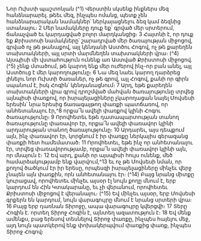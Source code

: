 
Նոր Ուխտի պաշտոնյան
(^1) Վերստին սկսենք ինքներս մեզ հանձնարարել. թեեւ մեզ, ինչպես ոմանց, պետք չեն հանձնարարական նամակներ՝
ներկայացնելու ձեզ կամ ձեզնից ստանալու։ 2 Մեր նամակները դուք եք՝ գրված մեր սրտերում, ճանաչված եւ կարդացված
բոլոր մարդկանցից։ 3 Հայտնի է, որ դուք եք Քրիստոսի նամակները՝ շարադրված մեր ծառայության միջոցով, գրված ոչ
թե թանաքով, այլ կենդանի Աստծու Հոգով, ոչ թե քարեղեն տախտակների, այլ սրտի մարմնեղեն տախտակների վրա։
(^4) Այսպիսի մի վստահություն ունենք առ Աստված Քրիստոսի միջոցով. (^5) չենք մտածում, թե կարող ենք մեր ուժերով
ինչ-որ բան անել, այլ Աստծուց է մեր կարողությունը։ 6 Նա մեզ նաեւ կարող դարձրեց լինելու նոր Ուխտի ծառաներ, ոչ
թե գրով, այլ Հոգով, քանի որ գիրն սպանում է, իսկ Հոգին՝ կենդանացնում։ 7 Արդ, եթե քարեղեն տախտակների վրա
գրով դրոշմված մահվան ծառայությունը տրվեց այնպիսի փառքով, որ իսրայելացիները չկարողացան նայել Մովսեսի
երեսին՝ նրա երեսից ճառագայթող փառքի պատճառով, որ անհետանալու էր,^8 որքա՜ն ավելի փառքով կլինի Հոգու
ծառայությունը։ 9 Որովհետեւ եթե դատապարտության տանող ծառայությունը փառավոր էր, որքա՜ն ավելի փառավոր
կլինի արդարության տանող ծառայությունը։ 10 Արդարեւ, այս դեպքում այն, ինչ փառավոր էր, կորցնում է իր փառքը
ներկայիս գերազանց փառքի հետ համեմատած։ 11 Որովհետեւ, եթե ինչ որ անհետանալու էր, տրվեց փառավորությամբ,
որքա՜ն ավելի փառավոր կլինի այն, որ մնայուն է։ 12 Եվ արդ, քանի որ այսպիսի հույս ունենք, մեծ համարձակությամբ
ենք վարվում,^13 եւ ոչ թե Մովսեսի նման, որ քողով ծածկում էր իր երեսը, որպեսզի իսրայելացիները մինչեւ վերջ չնայեն
այն փառքին, որն անհետանալու էր։
(^14) Բայց նրանց միտքը կուրացավ, որովհետեւ մինչեւ այսօր էլ նույն քողը մնում է, երբ կարդում են Հին Կտակարանը,
եւ չի վերանում, որովհետեւ Քրիստոսի միջոցով է վերանալու։
(^15) Եվ մինչեւ այսօր, երբ Մովսեսի գրքերն են կարդում, նույն վարագույրը մնում է նրանց սրտերի վրա։ 16 Բայց երբ
դառնան Տիրոջը, ապա վարագույրը կվերցվի։ 17 Տերը Հոգին է. որտեղ Տիրոջ Հոգին է, այնտեղ ազատություն է։ 18 Եվ
մենք ամենքս, բաց երեսով տեսնելով Տիրոջ փառքը, ինչպես հայելու մեջ, այդ նույն պատկերով ենք փոխակերպվում
փառքից փառք, ինչպես Տիրոջ Հոգով։
